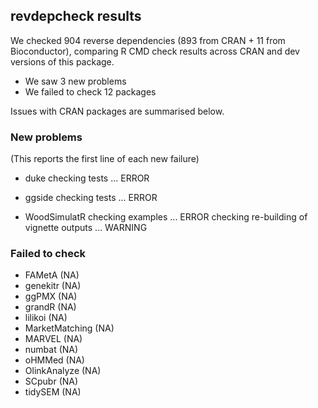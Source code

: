 ## revdepcheck results

We checked 904 reverse dependencies (893 from CRAN + 11 from Bioconductor), comparing R CMD check results across CRAN and dev versions of this package.

 * We saw 3 new problems
 * We failed to check 12 packages

Issues with CRAN packages are summarised below.

### New problems
(This reports the first line of each new failure)

* duke
  checking tests ... ERROR

* ggside
  checking tests ... ERROR

* WoodSimulatR
  checking examples ... ERROR
  checking re-building of vignette outputs ... WARNING

### Failed to check

* FAMetA         (NA)
* genekitr       (NA)
* ggPMX          (NA)
* grandR         (NA)
* lilikoi        (NA)
* MarketMatching (NA)
* MARVEL         (NA)
* numbat         (NA)
* oHMMed         (NA)
* OlinkAnalyze   (NA)
* SCpubr         (NA)
* tidySEM        (NA)
